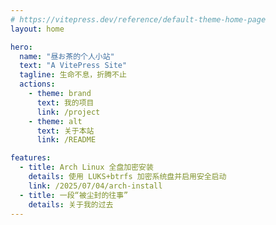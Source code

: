 ```yaml
---
# https://vitepress.dev/reference/default-theme-home-page
layout: home

hero:
  name: "昼お茶的个人小站"
  text: "A VitePress Site"
  tagline: 生命不息，折腾不止
  actions:
    - theme: brand
      text: 我的项目
      link: /project
    - theme: alt
      text: 关于本站
      link: /README

features:
  - title: Arch Linux 全盘加密安装
    details: 使用 LUKS+btrfs 加密系统盘并启用安全启动
    link: /2025/07/04/arch-install
  - title: 一段“被尘封的往事”
    details: 关于我的过去
---
```


